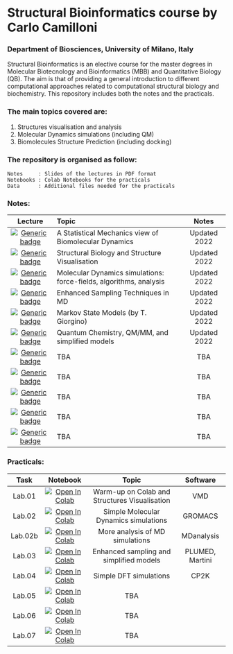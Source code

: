 # Structural Bioinformatics course by Carlo Camilloni
### Department of Biosciences, University of Milano, Italy

Structural Bioinformatics is an elective course for the master degrees in Molecular Biotecnology and Bioinformatics (MBB) and Quantitative Biology (QB). The aim is that of providing a general introduction to different computational approaches related to computational structural biology and biochemistry. This repository includes both the notes and the practicals. 

### The main topics covered are:

1. Structures visualisation and analysis
2. Molecular Dynamics simulations (including QM)
3. Biomolecules Structure Prediction (including docking)

### The repository is organised as follow:

    Notes     : Slides of the lectures in PDF format
    Notebooks : Colab Notebooks for the practicals
    Data      : Additional files needed for the practicals

### Notes:
| Lecture |  Topic | Notes |
|:--------:|:-------------|:--------:|
| [![Generic badge](https://img.shields.io/badge/1-PDF-<COLOR>.svg)](https://github.com/carlocamilloni/Structural-Bioinformatics/blob/main/Notes/01_StochasticMolecules.pdf) | A Statistical Mechanics view of Biomolecular Dynamics | Updated 2022 |
| [![Generic badge](https://img.shields.io/badge/2-PDF-<COLOR>.svg)](https://github.com/carlocamilloni/Structural-Bioinformatics/blob/main/Notes/02_StructuralBiology.pdf) | Structural Biology and Structure Visualisation | Updated 2022 |
| [![Generic badge](https://img.shields.io/badge/3-PDF-<COLOR>.svg)](https://github.com/carlocamilloni/Structural-Bioinformatics/blob/main/Notes/03_MolecularDynamics.pdf) | Molecular Dynamics simulations: force-fields, algorithms, analysis | Updated 2022 |
| [![Generic badge](https://img.shields.io/badge/4-PDF-<COLOR>.svg)](https://github.com/carlocamilloni/Structural-Bioinformatics/blob/main/Notes/04_EnhancedMD.pdf) | Enhanced Sampling Techniques in MD | Updated 2022 |
| [![Generic badge](https://img.shields.io/badge/5-PDF-<COLOR>.svg)](https://github.com/carlocamilloni/Structural-Bioinformatics/blob/main/Notes/05_MarkovSM.pdf) | Markov State Models (by T. Giorgino) | Updated 2022 |
| [![Generic badge](https://img.shields.io/badge/6-PDF-<COLOR>.svg)](https://) | Quantum Chemistry, QM/MM, and simplified models | Updated 2022 |
| [![Generic badge](https://img.shields.io/badge/7-PDF-<COLOR>.svg)](https://) | TBA | TBA |
| [![Generic badge](https://img.shields.io/badge/8-PDF-<COLOR>.svg)](https://) | TBA | TBA |
| [![Generic badge](https://img.shields.io/badge/9-PDF-<COLOR>.svg)](https://) | TBA | TBA |
| [![Generic badge](https://img.shields.io/badge/10-PDF-<COLOR>.svg)](https://) | TBA | TBA |
| [![Generic badge](https://img.shields.io/badge/11-PDF-<COLOR>.svg)](https://) | TBA | TBA |

### Practicals:

| Task | Notebook | Topic | Software |
|:--------:|:-------------:|:--------:|:------:|
| Lab.01 | [![Open In Colab](https://colab.research.google.com/assets/colab-badge.svg)](https://colab.research.google.com/github/carlocamilloni/Structural-Bioinformatics/blob/main/Notebooks/lab01_intro.ipynb) | Warm-up on Colab and Structures Visualisation | VMD |
| Lab.02 | [![Open In Colab](https://colab.research.google.com/assets/colab-badge.svg)](https://colab.research.google.com/github/carlocamilloni/Structural-Bioinformatics/blob/main/Notebooks/lab02_MD.ipynb) | Simple Molecular Dynamics simulations | GROMACS |
| Lab.02b | [![Open In Colab](https://colab.research.google.com/assets/colab-badge.svg)](https://colab.research.google.com/github/carlocamilloni/Structural-Bioinformatics/blob/main/Notebooks/lab02b_MDanalysis.ipynb) | More analysis of MD simulations | MDanalysis |
| Lab.03 | [![Open In Colab](https://colab.research.google.com/assets/colab-badge.svg)](https://colab.research.google.com/github/carlocamilloni/Structural-Bioinformatics/blob/main/Notebooks/lab03_MD_enhanced_martini.ipynb) | Enhanced sampling and simplified models | PLUMED, Martini |
| Lab.04 | [![Open In Colab](https://colab.research.google.com/assets/colab-badge.svg)]() | Simple DFT simulations | CP2K |
| Lab.05 | [![Open In Colab](https://colab.research.google.com/assets/colab-badge.svg)]() | TBA | |
| Lab.06 | [![Open In Colab](https://colab.research.google.com/assets/colab-badge.svg)]() | TBA | |
| Lab.07 | [![Open In Colab](https://colab.research.google.com/assets/colab-badge.svg)]() | TBA | |


